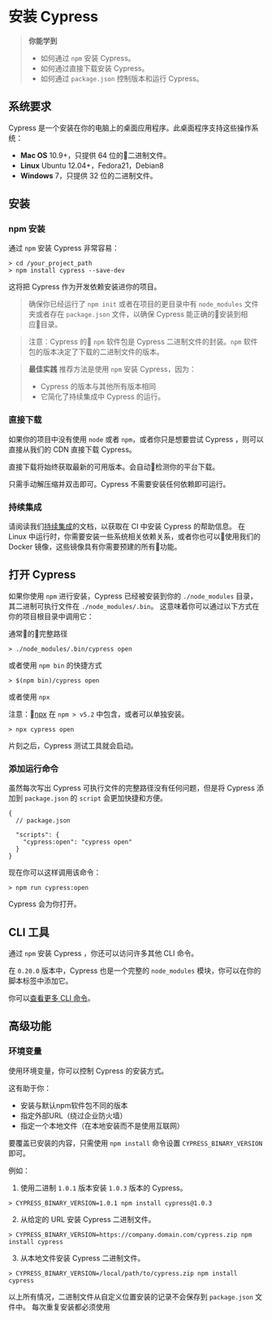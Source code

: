 # 安装 Cypress

> **你能学到**
> - 如何通过 `npm` 安装 Cypress。
> - 如何通过直接下载安装 Cypress。
> - 如何通过 `package.json` 控制版本和运行 Cypress。

## 系统要求

Cypress 是一个安装在你的电脑上的桌面应用程序。此桌面程序支持这些操作系统：

- **Mac OS**  10.9+，只提供 64 位的二进制文件。
- **Linux** Ubuntu 12.04+，Fedora21，Debian8
- **Windows** 7，只提供 32 位的二进制文件。

## 安装

### npm 安装

通过 `npm` 安装 Cypress 非常容易：

```
> cd /your_project_path
> npm install cypress --save-dev
```

这将把 Cypress 作为开发依赖安装进你的项目。

> 确保你已经运行了 `npm init` 或者在项目的更目录中有 `node_modules` 文件夹或者存在 `package.json` 文件，以确保 Cypress 能正确的安装到相应目录。

> 注意：Cypress 的 `npm` 软件包是 Cypress 二进制文件的封装。`npm` 软件包的版本决定了下载的二进制文件的版本。

> **最佳实践**
> 推荐方法是使用 `npm` 安装 Cypress，因为：
> - Cypress 的版本与其他所有版本相同
> - 它简化了持续集成中 Cypress 的运行。

### 直接下载

如果你的项目中没有使用 `node` 或者 `npm`，或者你只是想要尝试 Cypress ，则可以直接从我们的 CDN 直接下载 Cypress。

直接下载将始终获取最新的可用版本。会自动检测你的平台下载。

只需手动解压缩并双击即可。Cypress 不需要安装任何依赖即可运行。

### 持续集成

请阅读我们[持续集成]()的文档，以获取在 CI 中安装 Cypress 的帮助信息。 在 Linux 中运行时，你需要安装一些系统相关依赖关系，或者你也可以使用我们的 Docker 镜像，这些镜像具有你需要预建的所有功能。

## 打开 Cypress

如果你使用 `npm` 进行安装，Cypress 已经被安装到你的 `./node_modules` 目录，其二进制可执行文件在 `./node_modules/.bin`。 这意味着你可以通过以下方式在你的项目根目录中调用它：

通常的完整路径

```
> ./node_modules/.bin/cypress open
```

或者使用 `npm bin` 的快捷方式

```
> $(npm bin)/cypress open
```

或者使用 `npx`

注意：[npx](https://www.npmjs.com/package/npx) 在 `npm > v5.2` 中包含，或者可以单独安装。

```
> npx cypress open
```

片刻之后，Cypress 测试工具就会启动。

### 添加运行命令

虽然每次写出 Cypress 可执行文件的完整路径没有任何问题，但是将 Cypress 添加到 `package.json` 的 `script` 会更加快捷和方便。

```
{
  // package.json

  "scripts": {
    "cypress:open": "cypress open"
  }
}
```

现在你可以这样调用该命令：

```
> npm run cypress:open
```

Cypress 会为你打开。

## CLI 工具

通过 `npm` 安装 Cypress ，你还可以访问许多其他 CLI 命令。

在 `0.20.0` 版本中，Cypress 也是一个完整的 `node_modules` 模块，你可以在你的脚本标签中添加它。

你可以[查看更多 CLI 命令]()。

## 高级功能

### 环境变量

使用环境变量，你可以控制 Cypress 的安装方式。

这有助于你：

- 安装与默认npm软件包不同的版本
- 指定外部URL（绕过企业防火墙）
- 指定一个本地文件（在本地安装而不是使用互联网）

要覆盖已安装的内容，只需使用 `npm install` 命令设置 `CYPRESS_BINARY_VERSION` 即可。

例如：

1. 使用二进制 `1.0.1` 版本安装 `1.0.3` 版本的 Cypress。

```
> CYPRESS_BINARY_VERSION=1.0.1 npm install cypress@1.0.3
```
2. 从给定的 URL 安装 Cypress 二进制文件。

```
> CYPRESS_BINARY_VERSION=https://company.domain.com/cypress.zip npm install cypress
```

3. 从本地文件安装 Cypress 二进制文件。

```
> CYPRESS_BINARY_VERSION=/local/path/to/cypress.zip npm install cypress
```

以上所有情况，二进制文件从自定义位置安装的记录不会保存到 `package.json` 文件中。 每次重复安装都必须使用
